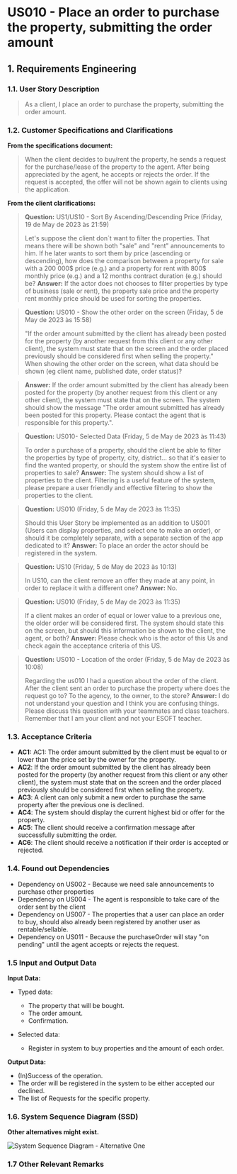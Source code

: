 # US010 - Place an order to purchase the property, submitting the order amount


## 1. Requirements Engineering


### 1.1. User Story Description

> As a client, I place an order to purchase the property, submitting the order amount.

### 1.2. Customer Specifications and Clarifications 


**From the specifications document:**

> When the client decides to buy/rent the property, he sends a request for the purchase/lease of the property to the agent. After being appreciated by the agent, he accepts or rejects the order. If the request is accepted, the offer will not be shown again to clients using the application.



**From the client clarifications:**

> **Question:** US1/US10 - Sort By Ascending/Descending Price (Friday, 19 de May de 2023 às 21:59)
> 
>  Let's suppose the client don´t want to filter the properties. That means there will be shown both "sale" and "rent"
announcements to him. If he later wants to sort them by price (ascending or descending), how does the comparison between
a property for sale with a 200 000$ price (e.g.) and a property for rent with 800$ monthly price (e.g.) and a 12 months
contract duration (e.g.) should be?
> **Answer:** If the actor does not chooses to filter properties by type of business (sale or rent), the property sale 
price and the property rent monthly price should be used for sorting the properties.


> **Question:** US010 - Show the other order on the screen (Friday, 5 de May de 2023 às 15:58)
> 
> "If the order amount submitted by the client has already been posted for the property (by another request from this
client or any other client), the system must state that on the screen and the order placed previously should be 
considered first when selling the property." When showing the other order on the screen, what data should be shown 
(eg client name, published date, order status)?


> **Answer:** If the order amount submitted by the client has already been posted for the property 
(by another request from this client or any other client), the system must state that on the screen. 
The system should show the message "The order amount submitted has already been posted for this property. 
Please contact the agent that is responsible for this property.".


> **Question:** US010- Selected Data (Friday, 5 de May de 2023 às 11:43)
> 
>To order a purchase of a property, should the client be able to filter the properties by type of property, city, district...
so that it's easier to find the wanted property, or should the system show the entire list of properties to sale?
> **Answer:** The system should show a list of properties to the client. Filtering is a useful feature of the system,
please prepare a user friendly and effective filtering to show the properties to the client.


> **Question:** US010 (Friday, 5 de May de 2023 às 11:35)
> 
>Should this User Story be implemented as an addition to US001 (Users can display properties, and select one to make an order),
or should it be completely separate, with a separate section of the app dedicated to it?
> **Answer:** To place an order the actor should be registered in the system.


> **Question:** US10 (Friday, 5 de May de 2023 às 10:13)
> 
>  In US10, can the client remove an offer they made at any point, in order to replace it with a different one?
> **Answer:** No.


> **Question:** US010 (Friday, 5 de May de 2023 às 11:35)
> 
> If a client makes an order of equal or lower value to a previous one, the older order will be considered first.
The system should state this on the screen, but should this information be shown to the client, the agent, or both?
> **Answer:** Please check who is the actor of this Us and check again the acceptance criteria of this US.


> **Question:** US010 - Location of the order (Friday, 5 de May de 2023 às 10:08)
> 
>Regarding the us010 I had a question about the order of the client. After the client sent an order to purchase the 
property where does the request go to? To the agency, to the owner, to the store?
> **Answer:** I do not understand your question and I think you are confusing things. Please discuss this question with 
your teammates and class teachers. Remember that I am your client and not your ESOFT teacher.



### 1.3. Acceptance Criteria

* **AC1:** AC1: The order amount submitted by the client must be equal to or lower than the price set by the owner for the property.
* **AC2**: If the order amount submitted by the client has already been posted for the property (by another request from this client or any other client), the system must state that on the screen and the order placed previously should be considered first when selling the property.
* **AC3**: A client can only submit a new order to purchase the same property after the previous one is declined.
* **AC4**: The system should display the current highest bid or offer for the property.
* **AC5**: The client should receive a confirmation message after successfully submitting the order.
* **AC6**: The client should receive a notification if their order is accepted or rejected.

### 1.4. Found out Dependencies

* Dependency on US002 - Because we need sale announcements to purchase other properties
* Dependency on US004 - The agent is responsible to take care of the order sent by the client
* Dependency on US007 - The properties that a user can place an order to buy, should also already been registered by another user as rentable/sellable.
* Dependency on US011 - Because the purchaseOrder will stay "on pending" until the agent accepts or rejects the request.


### 1.5 Input and Output Data

**Input Data:**

* Typed data:
    * The property that will be bought.
	* The order amount.
	* Confirmation.
	
* Selected data:
	* Register in system to buy properties and the amount of each order.

**Output Data:**
* (In)Success of the operation.
* The order will be registered in the system to be either accepted our declined.
* The list of Requests for the specific property.



### 1.6. System Sequence Diagram (SSD)

**Other alternatives might exist.**

![System Sequence Diagram - Alternative One](svg/us010-system-sequence-diagram-alternative-one-US010___Placing_an_order_to_purchase_a_property.svg)

### 1.7 Other Relevant Remarks
